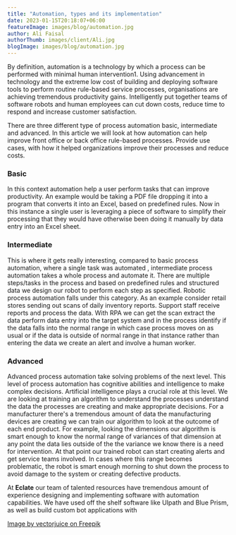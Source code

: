 ```yaml
---
title: "Automation, types and its implementation"
date: 2023-01-15T20:18:07+06:00
featureImage: images/blog/automation.jpg
author: Ali Faisal
authorThumb: images/client/Ali.jpg
blogImage: images/blog/automation.jpg
---
```


By definition, automation is a technology by which a process can be performed with minimal human intervention1.
Using advancement in technology and the extreme low cost of building and deploying software tools to perform routine rule-based service processes, organisations are achieving tremendous productivity gains. Intelligently put together teams of software robots and human employees can cut down costs, reduce time to respond and increase customer satisfaction.


There are three different type of process automation basic, intermediate and advanced. In this article we will look at how automation can help improve front office or back office rule-based processes. Provide use cases, with how it helped organizations improve their processes and reduce costs.

### Basic
In this context automation help a user perform tasks that can improve productivity. An example would be taking a PDF file dropping it into a program that converts it into an Excel, based on predefined rules. Now in this instance a single user is leveraging a piece of software to simplify their processing that they would have otherwise been doing it manually by data entry into an Excel sheet.

### Intermediate
This is where it gets really interesting, compared to basic process automation, where a single task was automated , intermediate process automation takes a whole process and automate it. There are multiple steps/tasks in the process and based on predefined rules and structured data we design our robot to perform each step as specified.
Robotic process automation falls under this category.
As an example consider retail stores sending out scans of daily inventory reports. Support staff receive reports and process the data. With RPA we can get the scan extract the data perform data entry into the target system and in the process identify if the data falls into the normal range in which case process moves on as usual or if the data is outside of normal range in that instance rather than entering the data we create an alert and involve a human worker.
### Advanced
Advanced process automation take solving problems of the next level. This level of process automation has cognitive abilities and intelligence to make complex decisions. Artificial intelligence plays a crucial role at this level. We are looking at training an algorithm to understand the processes understand the data the processes are creating and make appropriate decisions.
For a manufacturer there's a tremendous amount of data the manufacturing devices are creating we can train our algorithm to look at the outcome of each end product. For example, looking the dimensions our algorithm is smart enough to know the normal range of variances of that dimension at any point the data lies outside of the the variance we know there is a need for intervention. At that point our trained robot can start creating alerts and get service teams involved. In cases where this range becomes problematic, the robot is smart enough morning to shut down the process to avoid damage to the system or creating defective products.

At __Eclate__ our team of talented resources have tremendous amount of experience designing and implementing software with automation capabilities. We have used off the shelf software like UIpath and Blue Prism, as well as build custom bot applications with 


[Image by vectorjuice on Freepik](https://www.freepik.com/free-vector/workforce-organization-management_12085341.htm#query=automation&position=2&from_view=search&track=sph "Image by vectorjuice on Freepik")
